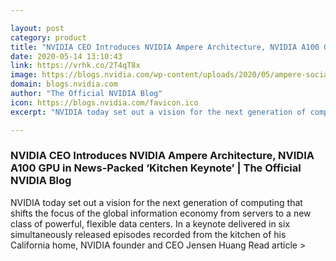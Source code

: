 ```yaml
---

layout: post
category: product
title: "NVIDIA CEO Introduces NVIDIA Ampere Architecture, NVIDIA A100 GPU in News-Packed ‘Kitchen Keynote’"
date: 2020-05-14 13:10:43
link: https://vrhk.co/2T4qT8x
image: https://blogs.nvidia.com/wp-content/uploads/2020/05/ampere-social-press-2-a100-sxm4-sxm-1307801-672x435.png
domain: blogs.nvidia.com
author: "The Official NVIDIA Blog"
icon: https://blogs.nvidia.com/favicon.ico
excerpt: "NVIDIA today set out a vision for the next generation of computing that shifts the focus of the global information economy from servers to a new class of powerful, flexible data centers. In a keynote delivered in six simultaneously released episodes recorded from the kitchen of his California home, NVIDIA founder and CEO Jensen Huang Read article &gt;"

---
```


### NVIDIA CEO Introduces NVIDIA Ampere Architecture, NVIDIA A100 GPU in News-Packed ‘Kitchen Keynote’ | The Official NVIDIA Blog

NVIDIA today set out a vision for the next generation of computing that shifts the focus of the global information economy from servers to a new class of powerful, flexible data centers. In a keynote delivered in six simultaneously released episodes recorded from the kitchen of his California home, NVIDIA founder and CEO Jensen Huang Read article &gt;